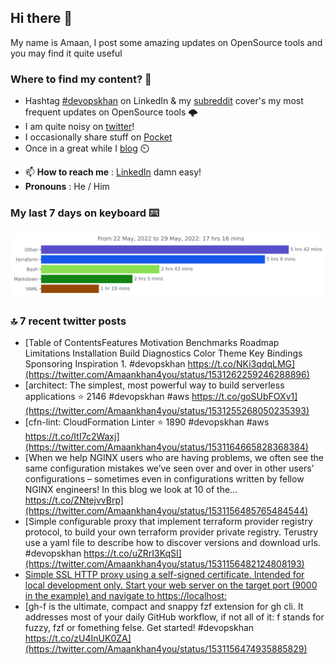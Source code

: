 <!--- [![Hits](https://hits.seeyoufarm.com/api/count/incr/badge.svg?url=https%3A%2F%2Fgithub.com%2Fakhan4u%2Fhit-counter&count_bg=%2379C83D&title_bg=%23555555&icon=&icon_color=%23E7E7E7&title=visits&edge_flat=false)](https://hits.seeyoufarm.com) --->

## Hi there 👋

My name is Amaan, I post some amazing updates on OpenSource tools and you may find it quite useful

### Where to find my content? 🤔

* Hashtag [#devopskhan](https://www.linkedin.com/feed/hashtag/devopskhan/) on LinkedIn & my [subreddit](https://www.reddit.com/r/devopskhan/) cover's my most frequent updates on OpenSource tools 🌩️
* I am quite noisy on [twitter](https://twitter.com/Amaankhan4you)!
* I occasionally share stuff on [Pocket](https://getpocket.com/@ej6g8d1dp2829A16a9Tf5d4T6bAMp3d8791rejDe86yem3bm4e14ex4fT4dluk29)
* Once in a great while I [blog](https://linuxparrot.com/) ⏲️


- 📫 **How to reach me** : [LinkedIn](https://www.linkedin.com/in/amaan-khan-linux-ninja) damn easy!
- **Pronouns** : He / Him

### My last 7 days on keyboard ⌨️

<img src="https://github.com/akhan4u/akhan4u/blob/main/images/stat.svg" alt="Amaan's Wakatime Activity!"/>

### 🔝 7 recent twitter posts
<!-- DEVDOJO:START -->
- [Table of ContentsFeatures Motivation Benchmarks Roadmap Limitations Installation Build Diagnostics Color Theme Key Bindings Sponsoring Inspiration 1. #devopskhan https://t.co/NKi3qdqLMG](https://twitter.com/Amaankhan4you/status/1531262259246288896)
- [architect: The simplest, most powerful way to build serverless applications
⭐️ 2146
#devopskhan #aws
https://t.co/goSUbFOXv1](https://twitter.com/Amaankhan4you/status/1531255268050235393)
- [cfn-lint: CloudFormation Linter
⭐️ 1890
#devopskhan #aws
https://t.co/ItI7c2Waxj](https://twitter.com/Amaankhan4you/status/1531164665828368384)
- [When we help NGINX users who are having problems, we often see the same configuration mistakes we’ve seen over and over in other users’ configurations – sometimes even in configurations written by fellow NGINX engineers! In this blog we look at 10 of the… https://t.co/ZNtejvvBrp](https://twitter.com/Amaankhan4you/status/1531156485765484544)
- [Simple configurable proxy that implement terraform provider registry protocol, to build your own terraform provider private registry. Terustry use a yaml file to describe how to discover versions and download urls. #devopskhan https://t.co/uZRrI3KqSI](https://twitter.com/Amaankhan4you/status/1531156482124808193)
- [Simple SSL HTTP proxy using a self-signed certificate. Intended for local development only. Start your web server on the target port &lpar;9000 in the example&rpar; and navigate to https://localhost:](https://twitter.com/Amaankhan4you/status/1531156479062982657)
- [gh-f is the ultimate, compact and snappy fzf extension for gh cli. It addresses most of your daily GitHub workflow, if not all of it: f stands for fuzzy, fzf or fomething felse. Get started! #devopskhan https://t.co/zU4InUK0ZA](https://twitter.com/Amaankhan4you/status/1531156474935885829)
<!-- DEVDOJO:END -->

<!-- ![Amaan's GitHub stats](https://github-readme-stats.vercel.app/api?username=akhan4u&count_private=true&show_icons=true&hide=contribs) -->
